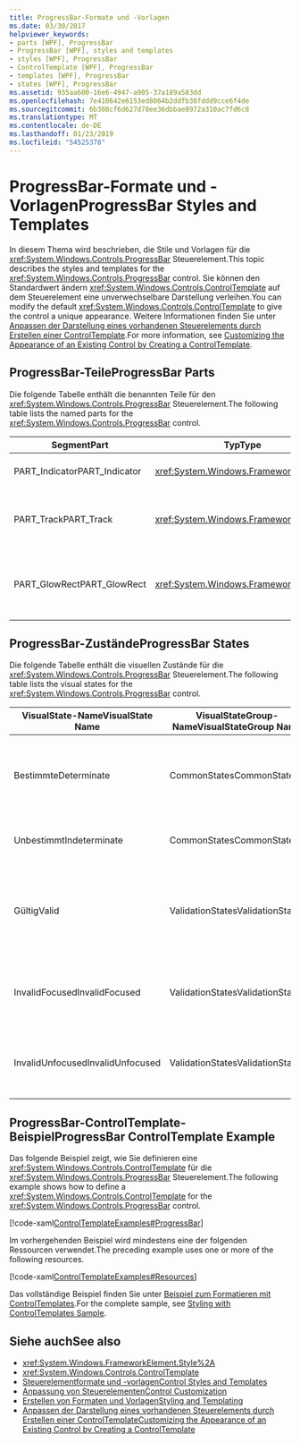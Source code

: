 ```yaml
---
title: ProgressBar-Formate und -Vorlagen
ms.date: 03/30/2017
helpviewer_keywords:
- parts [WPF], ProgressBar
- ProgressBar [WPF], styles and templates
- styles [WPF], ProgressBar
- ControlTemplate [WPF], ProgressBar
- templates [WPF], ProgressBar
- states [WPF], ProgressBar
ms.assetid: 935aa600-16e6-4947-a905-37a189a583dd
ms.openlocfilehash: 7e410642e6153ed8064b2ddfb38fddd9cce6f4de
ms.sourcegitcommit: 6b308cf6d627d78ee36dbbae8972a310ac7fd6c8
ms.translationtype: MT
ms.contentlocale: de-DE
ms.lasthandoff: 01/23/2019
ms.locfileid: "54525378"
---
```

# <a name="progressbar-styles-and-templates"></a><span data-ttu-id="bb1c9-102">ProgressBar-Formate und -Vorlagen</span><span class="sxs-lookup"><span data-stu-id="bb1c9-102">ProgressBar Styles and Templates</span></span>
<span data-ttu-id="bb1c9-103">In diesem Thema wird beschrieben, die Stile und Vorlagen für die <xref:System.Windows.Controls.ProgressBar> Steuerelement.</span><span class="sxs-lookup"><span data-stu-id="bb1c9-103">This topic describes the styles and templates for the <xref:System.Windows.Controls.ProgressBar> control.</span></span> <span data-ttu-id="bb1c9-104">Sie können den Standardwert ändern <xref:System.Windows.Controls.ControlTemplate> auf dem Steuerelement eine unverwechselbare Darstellung verleihen.</span><span class="sxs-lookup"><span data-stu-id="bb1c9-104">You can modify the default <xref:System.Windows.Controls.ControlTemplate> to give the control a unique appearance.</span></span> <span data-ttu-id="bb1c9-105">Weitere Informationen finden Sie unter [Anpassen der Darstellung eines vorhandenen Steuerelements durch Erstellen einer ControlTemplate](../../../../docs/framework/wpf/controls/customizing-the-appearance-of-an-existing-control.md).</span><span class="sxs-lookup"><span data-stu-id="bb1c9-105">For more information, see [Customizing the Appearance of an Existing Control by Creating a ControlTemplate](../../../../docs/framework/wpf/controls/customizing-the-appearance-of-an-existing-control.md).</span></span>  
  
## <a name="progressbar-parts"></a><span data-ttu-id="bb1c9-106">ProgressBar-Teile</span><span class="sxs-lookup"><span data-stu-id="bb1c9-106">ProgressBar Parts</span></span>  
 <span data-ttu-id="bb1c9-107">Die folgende Tabelle enthält die benannten Teile für den <xref:System.Windows.Controls.ProgressBar> Steuerelement.</span><span class="sxs-lookup"><span data-stu-id="bb1c9-107">The following table lists the named parts for the <xref:System.Windows.Controls.ProgressBar> control.</span></span>  
  
|<span data-ttu-id="bb1c9-108">Segment</span><span class="sxs-lookup"><span data-stu-id="bb1c9-108">Part</span></span>|<span data-ttu-id="bb1c9-109">Typ</span><span class="sxs-lookup"><span data-stu-id="bb1c9-109">Type</span></span>|<span data-ttu-id="bb1c9-110">Beschreibung</span><span class="sxs-lookup"><span data-stu-id="bb1c9-110">Description</span></span>|  
|-|-|-|  
|<span data-ttu-id="bb1c9-111">PART_Indicator</span><span class="sxs-lookup"><span data-stu-id="bb1c9-111">PART_Indicator</span></span>|<xref:System.Windows.FrameworkElement>|<span data-ttu-id="bb1c9-112">Das Objekt, das Status angibt.</span><span class="sxs-lookup"><span data-stu-id="bb1c9-112">The object that indicates progress.</span></span>|  
|<span data-ttu-id="bb1c9-113">PART_Track</span><span class="sxs-lookup"><span data-stu-id="bb1c9-113">PART_Track</span></span>|<xref:System.Windows.FrameworkElement>|<span data-ttu-id="bb1c9-114">Das Objekt, das den Pfad der Statusanzeige definiert.</span><span class="sxs-lookup"><span data-stu-id="bb1c9-114">The object that defines the path of the progress indicator.</span></span>|  
|<span data-ttu-id="bb1c9-115">PART_GlowRect</span><span class="sxs-lookup"><span data-stu-id="bb1c9-115">PART_GlowRect</span></span>|<xref:System.Windows.FrameworkElement>|<span data-ttu-id="bb1c9-116">Ein Objekt, das Darstellung der Statusanzeige verbessert.</span><span class="sxs-lookup"><span data-stu-id="bb1c9-116">An object that embellishes the progress bar.</span></span>|  
  
## <a name="progressbar-states"></a><span data-ttu-id="bb1c9-117">ProgressBar-Zustände</span><span class="sxs-lookup"><span data-stu-id="bb1c9-117">ProgressBar States</span></span>  
 <span data-ttu-id="bb1c9-118">Die folgende Tabelle enthält die visuellen Zustände für die <xref:System.Windows.Controls.ProgressBar> Steuerelement.</span><span class="sxs-lookup"><span data-stu-id="bb1c9-118">The following table lists the visual states for the <xref:System.Windows.Controls.ProgressBar> control.</span></span>  
  
|<span data-ttu-id="bb1c9-119">VisualState-Name</span><span class="sxs-lookup"><span data-stu-id="bb1c9-119">VisualState Name</span></span>|<span data-ttu-id="bb1c9-120">VisualStateGroup-Name</span><span class="sxs-lookup"><span data-stu-id="bb1c9-120">VisualStateGroup Name</span></span>|<span data-ttu-id="bb1c9-121">Beschreibung</span><span class="sxs-lookup"><span data-stu-id="bb1c9-121">Description</span></span>|  
|----------------------|---------------------------|-----------------|  
|<span data-ttu-id="bb1c9-122">Bestimmte</span><span class="sxs-lookup"><span data-stu-id="bb1c9-122">Determinate</span></span>|<span data-ttu-id="bb1c9-123">CommonStates</span><span class="sxs-lookup"><span data-stu-id="bb1c9-123">CommonStates</span></span>|<span data-ttu-id="bb1c9-124"><xref:System.Windows.Controls.ProgressBar> meldet den Fortschritt basierend auf den <xref:System.Windows.Controls.Primitives.RangeBase.Value%2A> Eigenschaft.</span><span class="sxs-lookup"><span data-stu-id="bb1c9-124"><xref:System.Windows.Controls.ProgressBar> reports progress based on the <xref:System.Windows.Controls.Primitives.RangeBase.Value%2A> property.</span></span>|  
|<span data-ttu-id="bb1c9-125">Unbestimmt</span><span class="sxs-lookup"><span data-stu-id="bb1c9-125">Indeterminate</span></span>|<span data-ttu-id="bb1c9-126">CommonStates</span><span class="sxs-lookup"><span data-stu-id="bb1c9-126">CommonStates</span></span>|<span data-ttu-id="bb1c9-127"><xref:System.Windows.Controls.ProgressBar> meldet den generischen Fortschritt mit einer sich wiederholenden.</span><span class="sxs-lookup"><span data-stu-id="bb1c9-127"><xref:System.Windows.Controls.ProgressBar> reports generic progress with a repeating pattern.</span></span>|  
|<span data-ttu-id="bb1c9-128">Gültig</span><span class="sxs-lookup"><span data-stu-id="bb1c9-128">Valid</span></span>|<span data-ttu-id="bb1c9-129">ValidationStates</span><span class="sxs-lookup"><span data-stu-id="bb1c9-129">ValidationStates</span></span>|<span data-ttu-id="bb1c9-130">Das Steuerelement verwendet die <xref:System.Windows.Controls.Validation> Klasse und die <xref:System.Windows.Controls.Validation.HasError%2A?displayProperty=nameWithType> angefügte Eigenschaft `false`.</span><span class="sxs-lookup"><span data-stu-id="bb1c9-130">The control uses the <xref:System.Windows.Controls.Validation> class and the <xref:System.Windows.Controls.Validation.HasError%2A?displayProperty=nameWithType> attached property is `false`.</span></span>|  
|<span data-ttu-id="bb1c9-131">InvalidFocused</span><span class="sxs-lookup"><span data-stu-id="bb1c9-131">InvalidFocused</span></span>|<span data-ttu-id="bb1c9-132">ValidationStates</span><span class="sxs-lookup"><span data-stu-id="bb1c9-132">ValidationStates</span></span>|<span data-ttu-id="bb1c9-133">Die <xref:System.Windows.Controls.Validation.HasError%2A?displayProperty=nameWithType> angefügte Eigenschaft `true` hat das Steuerelement den Fokus besitzt.</span><span class="sxs-lookup"><span data-stu-id="bb1c9-133">The <xref:System.Windows.Controls.Validation.HasError%2A?displayProperty=nameWithType> attached property is `true` has the control has focus.</span></span>|  
|<span data-ttu-id="bb1c9-134">InvalidUnfocused</span><span class="sxs-lookup"><span data-stu-id="bb1c9-134">InvalidUnfocused</span></span>|<span data-ttu-id="bb1c9-135">ValidationStates</span><span class="sxs-lookup"><span data-stu-id="bb1c9-135">ValidationStates</span></span>|<span data-ttu-id="bb1c9-136">Die <xref:System.Windows.Controls.Validation.HasError%2A?displayProperty=nameWithType> angefügte Eigenschaft `true` hat das Steuerelement keinen Fokus besitzt.</span><span class="sxs-lookup"><span data-stu-id="bb1c9-136">The <xref:System.Windows.Controls.Validation.HasError%2A?displayProperty=nameWithType> attached property is `true` has the control does not have focus.</span></span>|  
  
## <a name="progressbar-controltemplate-example"></a><span data-ttu-id="bb1c9-137">ProgressBar-ControlTemplate-Beispiel</span><span class="sxs-lookup"><span data-stu-id="bb1c9-137">ProgressBar ControlTemplate Example</span></span>  
 <span data-ttu-id="bb1c9-138">Das folgende Beispiel zeigt, wie Sie definieren eine <xref:System.Windows.Controls.ControlTemplate> für die <xref:System.Windows.Controls.ProgressBar> Steuerelement.</span><span class="sxs-lookup"><span data-stu-id="bb1c9-138">The following example shows how to define a <xref:System.Windows.Controls.ControlTemplate> for the <xref:System.Windows.Controls.ProgressBar> control.</span></span>  
  
 [!code-xaml[ControlTemplateExamples#ProgressBar](../../../../samples/snippets/csharp/VS_Snippets_Wpf/ControlTemplateExamples/CS/resources/progressbar.xaml#progressbar)]  
  
 <span data-ttu-id="bb1c9-139">Im vorhergehenden Beispiel wird mindestens eine der folgenden Ressourcen verwendet.</span><span class="sxs-lookup"><span data-stu-id="bb1c9-139">The preceding example uses one or more of the following resources.</span></span>  
  
 [!code-xaml[ControlTemplateExamples#Resources](../../../../samples/snippets/csharp/VS_Snippets_Wpf/ControlTemplateExamples/CS/resources/shared.xaml#resources)]  
  
 <span data-ttu-id="bb1c9-140">Das vollständige Beispiel finden Sie unter [Beispiel zum Formatieren mit ControlTemplates](https://github.com/Microsoft/WPF-Samples/tree/master/Styles%20&%20Templates/IntroToStylingAndTemplating).</span><span class="sxs-lookup"><span data-stu-id="bb1c9-140">For the complete sample, see [Styling with ControlTemplates Sample](https://github.com/Microsoft/WPF-Samples/tree/master/Styles%20&%20Templates/IntroToStylingAndTemplating).</span></span>  
  
## <a name="see-also"></a><span data-ttu-id="bb1c9-141">Siehe auch</span><span class="sxs-lookup"><span data-stu-id="bb1c9-141">See also</span></span>
- <xref:System.Windows.FrameworkElement.Style%2A>
- <xref:System.Windows.Controls.ControlTemplate>
- [<span data-ttu-id="bb1c9-142">Steuerelementformate und -vorlagen</span><span class="sxs-lookup"><span data-stu-id="bb1c9-142">Control Styles and Templates</span></span>](../../../../docs/framework/wpf/controls/control-styles-and-templates.md)
- [<span data-ttu-id="bb1c9-143">Anpassung von Steuerelementen</span><span class="sxs-lookup"><span data-stu-id="bb1c9-143">Control Customization</span></span>](../../../../docs/framework/wpf/controls/control-customization.md)
- [<span data-ttu-id="bb1c9-144">Erstellen von Formaten und Vorlagen</span><span class="sxs-lookup"><span data-stu-id="bb1c9-144">Styling and Templating</span></span>](../../../../docs/framework/wpf/controls/styling-and-templating.md)
- [<span data-ttu-id="bb1c9-145">Anpassen der Darstellung eines vorhandenen Steuerelements durch Erstellen einer ControlTemplate</span><span class="sxs-lookup"><span data-stu-id="bb1c9-145">Customizing the Appearance of an Existing Control by Creating a ControlTemplate</span></span>](../../../../docs/framework/wpf/controls/customizing-the-appearance-of-an-existing-control.md)
